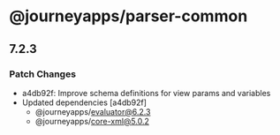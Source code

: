# @journeyapps/parser-common

## 7.2.3

### Patch Changes

- a4db92f: Improve schema definitions for view params and variables
- Updated dependencies [a4db92f]
  - @journeyapps/evaluator@6.2.3
  - @journeyapps/core-xml@5.0.2
